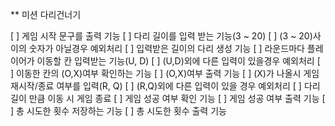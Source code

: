 ** 미션 다리건너기

[ ] 게임 시작 문구를 출력 기능
[ ] 다리 길이를 입력 받는 기능(3 ~ 20)
    [ ] (3 ~ 20)사이의 숫자가 아닐경우 예외처리
    [ ] 입력받은 길이의 다리 생성 기능
[ ] 라운드마다 플레이어가 이동할 칸 입력받는 기능(U, D)
    [ ] (U,D)외에 다른 입력이 있을경우 예외처리
[ ] 이동한 칸의 (O,X)여부 확인하는 기능
    [ ] (O,X)여부 출력 기능
[ ] (X)가 나올시 게임 재시작/종료 여부를 입력(R, Q)
    [ ] (R,Q)외에 다른 입력이 있을 경우 예외처리
[ ] 다리 길이 만큼 이동 시 게임 종료
[ ] 게임 성공 여부 확인 기능
    [ ] 게임 성공 여부 출력 기능
[ ] 총 시도한 횟수 저장하는 기능
    [ ] 총 시도한 횟수 출력 기능